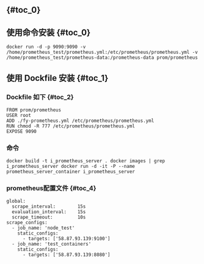 ##  {#toc_0}

## 使用命令安装 {#toc_0}

```
docker run -d -p 9090:9090 -v /home/prometheus_test/prometheus.yml:/etc/prometheus/prometheus.yml -v /home/prometheus_test/prometheus-data:/prometheus-data prom/prometheus
```

## 使用 Dockfile 安装 {#toc_1}

### Dockfile 如下 {#toc_2}

```
FROM prom/prometheus
USER root
ADD ./fy-prometheus.yml /etc/prometheus/prometheus.yml
RUN chmod -R 777 /etc/prometheus/prometheus.yml
EXPOSE 9090
```

### 命令

```
docker build -t i_prometheus_server . docker images | grep i_prometheus_server docker run -d -it -P --name prometheus_server_container i_prometheus_server
```

### prometheus配置文件 {#toc_4}

```
global:
  scrape_interval:        15s
  evaluation_interval:    15s
  scrape_timeout:         10s
scrape_configs:
  - job_name: 'node_test'
    static_configs:
      - targets: ['58.87.93.139:9100']
  - job_name: 'test_containers'
    static_configs:
      - targets: ['58.87.93.139:8080']
```



